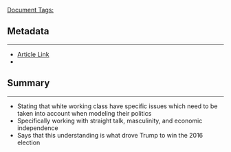 <u>Document Tags:</u> 
## Metadata
---
- [Article Link](https://hbr.org/2016/11/what-so-many-people-dont-get-about-the-u-s-working-class)
- 
## Summary
---
- Stating that white working class have specific issues which need to be taken into account when modeling their politics
- Specifically working with straight talk, masculinity, and economic independence
- Says that this understanding is what drove Trump to win the 2016 election
